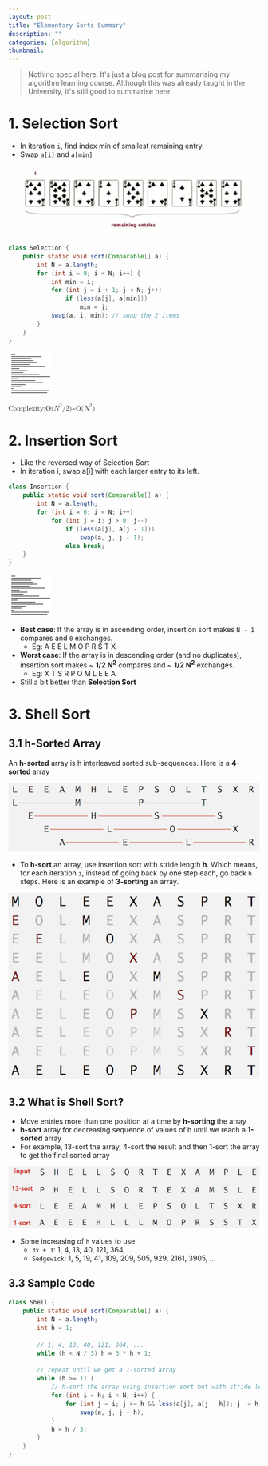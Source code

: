 ```yaml
---
layout: post
title: "Elementary Sorts Summary"
description: ""
categories: [algorithm]
thumbnail:
---
```


> Nothing special here. It's just a blog post for summarising my algorithm learning course. Although
> this was already taught in the University, it's still good to summarise here

# 1. Selection Sort

* In iteration `i`, find index min of smallest remaining entry.
* Swap `a[i]` and `a[min]`

![Selection Sort Gif](/files/2018-05-19-elementary-sorts-summary/selection-sort.gif)

```java
class Selection {
    public static void sort(Comparable[] a) {
        int N = a.length;
        for (int i = 0; i < N; i++) {
            int min = i;
            for (int j = i + 1; j < N; j++)
                if (less(a[j], a[min]))
                    min = j;
            swap(a, i, min); // swap the 2 items
        }
    }
}
```

<!-- more -->

![Animation](/files/2018-05-19-elementary-sorts-summary/selection-sort_c041bf.gif)

<math xmlns="http://www.w3.org/1998/Math/MathML">
  <ms>Complexity:</ms>
  <mspace />
  <mi>O(</mi>
  <msup>
    <mi>N</mi>
    <mn>2</mn>
  </msup>
  <mi>/2)</mi>
  <mi>~</mi>
  <mi>O(</mi>
  <msup>
    <mi>N</mi>
    <mn>2</mn>
  </msup>
  <mi>)</mi>
</math>

# 2. Insertion Sort

* Like the reversed way of Selection Sort
* In iteration i, swap a[i] with each larger entry to its left.

```java
class Insertion {
    public static void sort(Comparable[] a) {
        int N = a.length;
        for (int i = 0; i < N; i++)
            for (int j = i; j > 0; j--)
                if (less(a[j], a[j - 1]))
                    swap(a, j, j - 1);
                else break;
    }
}
```

![Animation](/files/2018-05-19-elementary-sorts-summary/insertion-sort_e8e408.gif)

- **Best case**: If the array is in ascending order, insertion sort makes `N - 1` compares and `0`
exchanges.
  - Eg: A E E L M O P R S T X
- **Worst case**: If the array is in descending order (and no duplicates), insertion
  sort makes ~ **1/2 N<sup>2</sup>** compares and ~ **1/2 N<sup>2</sup>** exchanges.
  - Eg: X T S R P O M L E E A
- Still a bit better than **Selection Sort**

# 3. Shell Sort

## 3.1 h-Sorted Array

An **h-sorted** array is h interleaved sorted sub-sequences. Here is a **4-sorted** array

![4-sorted array](/files/2018-05-19-elementary-sorts-summary/h-sort.png)

- To **h-sort** an array, use insertion sort with stride length **h**. Which means, for each
  iteration `i`, instead of going back by one step each, go back `h` steps. Here is an example of
  **3-sorting** an array.

![Shell Sort](/files/2018-05-19-elementary-sorts-summary/h-sort3.png)

## 3.2 What is Shell Sort?

- Move entries more than one position at a time by **h-sorting** the array
- **h-sort** array for decreasing sequence of values of h until we reach a **1-sorted** array
- For example, 13-sort the array, 4-sort the result and then 1-sort the array to get the final
  sorted array

![Shell Sort](/files/2018-05-19-elementary-sorts-summary/h-sort2.png)

- Some increasing of `h` values to use
  - `3x + 1`: 1, 4, 13, 40, 121, 364, ...
  - `Sedgewick`: 1, 5, 19, 41, 109, 209, 505, 929, 2161, 3905, ...

## 3.3 Sample Code

```java
class Shell {
    public static void sort(Comparable[] a) {
        int N = a.length;
        int h = 1;

        // 1, 4, 13, 40, 121, 364, ...
        while (h < N / 3) h = 3 * h + 1;

        // repeat until we get a 1-sorted array
        while (h >= 1) {
            // h-sort the array using insertion sort but with stride length h
            for (int i = h; i < N; i++) {
                for (int j = i; j >= h && less(a[j], a[j - h]); j -= h)
                    swap(a, j, j - h);
            }
            h = h / 3;
        }
    }
}
```
